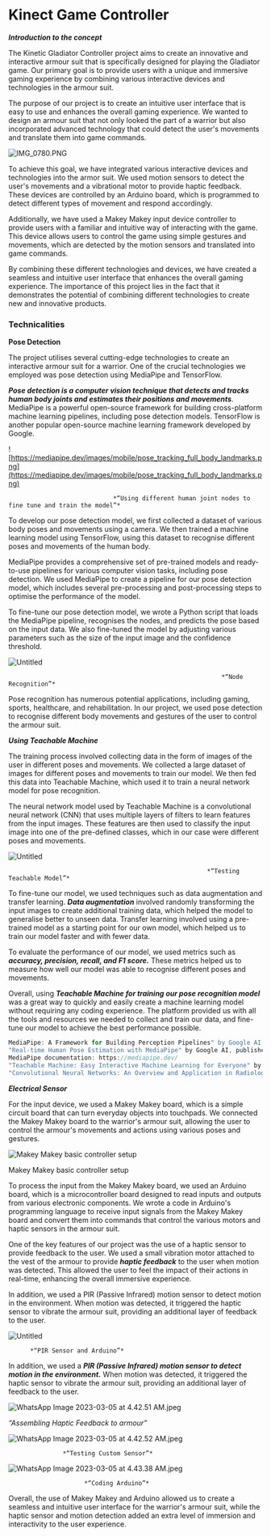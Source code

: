 # Kinect Game Controller

***Introduction to the concept*** 

The Kinetic Gladiator Controller project aims to create an innovative and interactive armour suit that is specifically designed for playing the Gladiator game. Our primary goal is to provide users with a unique and immersive gaming experience by combining various interactive devices and technologies in the armour suit.

The purpose of our project is to create an intuitive user interface that is easy to use and enhances the overall gaming experience. We wanted to design an armour suit that not only looked the part of a warrior but also incorporated advanced technology that could detect the user's movements and translate them into game commands.

![IMG_0780.PNG](Kinect%20Game%20Controller%20d73a530e60574329863f2e044bf38f88/IMG_0780.png)

To achieve this goal, we have integrated various interactive devices and technologies into the armor suit. We used motion sensors to detect the user's movements and a vibrational motor to provide haptic feedback. These devices are controlled by an Arduino board, which is programmed to detect different types of movement and respond accordingly.

Additionally, we have used a Makey Makey input device controller to provide users with a familiar and intuitive way of interacting with the game. This device allows users to control the game using simple gestures and movements, which are detected by the motion sensors and translated into game commands.

By combining these different technologies and devices, we have created a seamless and intuitive user interface that enhances the overall gaming experience. The importance of this project lies in the fact that it demonstrates the potential of combining different technologies to create new and innovative products.

### Technicalities

**Pose Detection**

The project utilises several cutting-edge technologies to create an interactive armour suit for a warrior. One of the crucial technologies we employed was pose detection using MediaPipe and TensorFlow.

***Pose detection is a computer vision technique that detects and tracks human body joints and estimates their positions and movements***. MediaPipe is a powerful open-source framework for building cross-platform machine learning pipelines, including pose detection models. TensorFlow is another popular open-source machine learning framework developed by Google.

![https://mediapipe.dev/images/mobile/pose_tracking_full_body_landmarks.png](https://mediapipe.dev/images/mobile/pose_tracking_full_body_landmarks.png)

                                 *“Using different human joint nodes to fine tune and train the model”*

To develop our pose detection model, we first collected a dataset of various body poses and movements using a camera. We then trained a machine learning model using TensorFlow, using this dataset to recognise different poses and movements of the human body.

MediaPipe provides a comprehensive set of pre-trained models and ready-to-use pipelines for various computer vision tasks, including pose detection. We used MediaPipe to create a pipeline for our pose detection model, which includes several pre-processing and post-processing steps to optimise the performance of the model.

To fine-tune our pose detection model, we wrote a Python script that loads the MediaPipe pipeline, recognises the nodes, and predicts the pose based on the input data. We also fine-tuned the model by adjusting various parameters such as the size of the input image and the confidence threshold.

![Untitled](Kinect%20Game%20Controller%20d73a530e60574329863f2e044bf38f88/Untitled.png)

                                                               *“Node Recognition”*

Pose recognition has numerous potential applications, including gaming, sports, healthcare, and rehabilitation. In our project, we used pose detection to recognise different body movements and gestures of the user to control the armour suit.

***Using Teachable Machine***

The training process involved collecting data in the form of images of the user in different poses and movements. We collected a large dataset of images for different poses and movements to train our model. We then fed this data into Teachable Machine, which used it to train a neural network model for pose recognition.

The neural network model used by Teachable Machine is a convolutional neural network (CNN) that uses multiple layers of filters to learn features from the input images. These features are then used to classify the input image into one of the pre-defined classes, which in our case were different poses and movements.

![Untitled](Kinect%20Game%20Controller%20d73a530e60574329863f2e044bf38f88/Untitled%201.png)

                                                           *“Testing Teachable Model”*

To fine-tune our model, we used techniques such as data augmentation and transfer learning. ***Data augmentation*** involved randomly transforming the input images to create additional training data, which helped the model to generalise better to unseen data. Transfer learning involved using a pre-trained model as a starting point for our own model, which helped us to train our model faster and with fewer data.

To evaluate the performance of our model, we used metrics such as ***accuracy, precision, recall, and F1 score.*** These metrics helped us to measure how well our model was able to recognise different poses and movements.

Overall, using ***Teachable Machine for training our pose recognition model*** was a great way to quickly and easily create a machine learning model without requiring any coding experience. The platform provided us with all the tools and resources we needed to collect and train our data, and fine-tune our model to achieve the best performance possible.

```jsx
MediaPipe: A Framework for Building Perception Pipelines" by Google AI, published in IEEE Conference on Computer Vision and Pattern Recognition (CVPR) 2019.
"Real-time Human Pose Estimation with MediaPipe" by Google AI, published in the ACM Multimedia Conference (ACM MM) 2020.
MediaPipe documentation: https://mediapipe.dev/
"Teachable Machine: Easy Interactive Machine Learning for Everyone" by Daniel Smilkov et al.
"Convolutional Neural Networks: An Overview and Application in Radiology" by Wenhao Hu et al
```

***Electrical Sensor***

For the input device, we used a Makey Makey board, which is a simple circuit board that can turn everyday objects into touchpads. We connected the Makey Makey board to the warrior's armour suit, allowing the user to control the armour's movements and actions using various poses and gestures.

![Makey Makey basic controller setup](Kinect%20Game%20Controller%20d73a530e60574329863f2e044bf38f88/Untitled%202.png)

Makey Makey basic controller setup

To process the input from the Makey Makey board, we used an Arduino board, which is a microcontroller board designed to read inputs and outputs from various electronic components. We wrote a code in Arduino's programming language to receive input signals from the Makey Makey board and convert them into commands that control the various motors and haptic sensors in the armour suit.

One of the key features of our project was the use of a haptic sensor to provide feedback to the user. We used a small vibration motor attached to the vest of the armour to provide ***haptic feedback*** to the user when motion was detected. This allowed the user to feel the impact of their actions in real-time, enhancing the overall immersive experience.

In addition, we used a PIR (Passive Infrared) motion sensor to detect motion in the environment. When motion was detected, it triggered the haptic sensor to vibrate the armour suit, providing an additional layer of feedback to the user.

![Untitled](Kinect%20Game%20Controller%20d73a530e60574329863f2e044bf38f88/Untitled%203.png)

          *“PIR Sensor and Arduino”*

In addition, we used a ***PIR (Passive Infrared) motion sensor to detect motion in the environment.*** When motion was detected, it triggered the haptic sensor to vibrate the armour suit, providing an additional layer of feedback to the user.

![WhatsApp Image 2023-03-05 at 4.42.51 AM.jpeg](Kinect%20Game%20Controller%20d73a530e60574329863f2e044bf38f88/WhatsApp_Image_2023-03-05_at_4.42.51_AM.jpeg)

   *“Assembling Haptic Feedback to armour”*

![WhatsApp Image 2023-03-05 at 4.42.52 AM.jpeg](Kinect%20Game%20Controller%20d73a530e60574329863f2e044bf38f88/WhatsApp_Image_2023-03-05_at_4.42.52_AM.jpeg)

                   *“Testing Custom Sensor”*

![WhatsApp Image 2023-03-05 at 4.43.38 AM.jpeg](Kinect%20Game%20Controller%20d73a530e60574329863f2e044bf38f88/WhatsApp_Image_2023-03-05_at_4.43.38_AM.jpeg)

                         *“Coding Arduino”*

Overall, the use of Makey Makey and Arduino allowed us to create a seamless and intuitive user interface for the warrior's armour suit, while the haptic sensor and motion detection added an extra level of immersion and interactivity to the user experience.